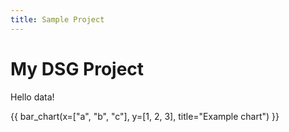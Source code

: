 ```yaml
---
title: Sample Project
---
```


# My DSG Project

Hello data!

{{ bar_chart(x=["a", "b", "c"], y=[1, 2, 3], title="Example chart") }}
